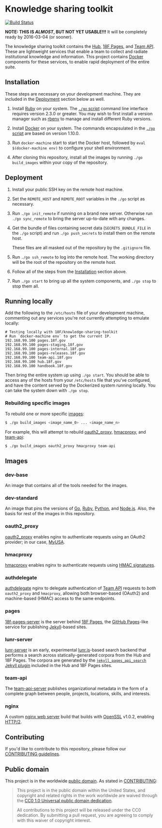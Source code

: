# Knowledge sharing toolkit

[![Build Status](https://travis-ci.org/18F/knowledge-sharing-toolkit.svg?branch=master)](https://travis-ci.org/18F/knowledge-sharing-toolkit)

**NOTE: THIS IS _ALMOST_, BUT NOT YET USABLE!!!** It will be completely ready
by 2016-03-04 (or sooner).

The knowledge sharing toolkit contains the [Hub](https://github.com/18F/hub/),
[18F Pages](https://github.com/18F/pages-server), and [Team
API](https://github.com/18F/team-api-server/). These are lightweight services
that enable a team to collect and radiate institutional knowledge and
information. This project contains [Docker](https://www.docker.com/)
components for these services, to enable rapid deployment of the entire suite.

## Installation

These steps are necessary on your development machine. They are included in
the [Deployment](#deployment) section below as well.

1. Install [Ruby](https://ruby-lang.org/) on your system. The [`./go`
   script](./go) command line interface requires version 2.3.0 or greater. You
   may wish to first install a version manager such as
   [rbenv](https://github.com/rbenv/rbenv) to manage and install different
   Ruby versions.

1. Install [Docker](https://www.docker.com/) on your system. The commands
   encapsulated in the [`./go` script](./go) are based on version 1.10.0.

1. Run `docker-machine` start to start the Docker host, followed by
   `eval $(docker-machine env)` to configure your shell environment.

1. After cloning this repository, install all the images by running `./go
   build_images` within your copy of the repository.

## Deployment

1. Install your public SSH key on the remote host machine.

1. Set the `REMOTE_HOST` and `REMOTE_ROOT` variables in the `./go` script as
   necessary.

1. Run `./go init_remote` if running on a brand new server. Otherwise run
   `./go sync_remote` to bring the server up-to-date with any changes.

1. Get the bundle of files containing secret data (`SECRETS_BUNDLE_FILE` in
   the `./go` script) and run `./go push_secrets` to install them on the
   remote host.

   These files are all masked out of the repository by the `.gitignore` file.

1. Run `./go ssh_remote` to log into the remote host. The working directory
   will be the root of the repository on the remote host.

1. Follow all of the steps from the [Installation](#installation) section
   above.

1. Run `./go start` to bring up all the system components, and `./go stop` to
   stop them all.

## Running locally

Add the following to the `/etc/hosts` file of your development machine,
commenting out any services you're not currently attempting to emulate
locally:

```
# Testing locally with 18F/knowledge-sharing-toolkit
# Run `docker-machine env` to get the current IP.
192.168.99.100 pages.18f.gov
192.168.99.100 pages-staging.18f.gov
192.168.99.100 pages-internal.18f.gov
192.168.99.100 pages-releases.18f.gov
192.168.99.100 team-api.18f.gov
192.168.99.100 hub.18f.gov
192.168.99.100 handbook.18f.gov
```

Then bring the entire system up using `./go start`. You should be able to
access any of the hosts from your `/etc/hosts` file that you've configured,
and have the content served by the Dockerized system running locally. You can
take the system down with `./go stop`.

### Rebuilding specific images

To rebuild one or more specific [images](#images):

```sh
$ ./go build_images <image_name_0> ... <image_name_n>
```

For example, this will attempt to rebuild [oauth2_proxy](#oauth2_proxy),
[hmacproxy](#hmacproxy), and [team-api](#team-api):

```sh
$ ./go build_images oauth2_proxy hmacproxy team-api
```

## Images

### dev-base

An image that contains all of the tools needed for the images.

### dev-standard

An image that pins the versions of [Go](https://golang.org/),
[Ruby](https://ruby-lang.org/), [Python](https://www.python.org/), and
[Node.js](https://nodejs.org/). Also, the basis for rest of the images in this
repository.

### oauth2_proxy

[oauth2_proxy](https://github.com/bitly/oauth2_proxy) enables nginx to
authenticate requests using an OAuth2 provider; in our case,
[MyUSA](https://staging.my.usa.gov/).

### hmacproxy

[hmacproxy](https://github.com/18F/hmacproxy) enables nginx to authenticate
requests using
[HMAC signatures](https://en.wikipedia.org/wiki/Hash-based_message_authentication_code).

### authdelegate

[authdelegate](https://github.com/18F/authdelegate) nginx to delegate
authentication of [Team API](https://team-api.18f.gov/) requests to _both_
`oauth2_proxy` and `hmacproxy`, allowing both browser-based (OAuth2) and
machine-based (HMAC) access to the same endpoints.

### pages

[18f-pages-server](https://github.com/18F/pages-server) is the server behind
[18F Pages](https://pages.18f.gov/), the [GitHub
Pages](https://pages.github.com/)-like service for publishing
[Jekyll](https://jekyllrb.com/)-based sites.

### lunr-server

[lunr-server](https://github.com/18F/lunr-server) is an early, experimental
[lunr.js](http://lunrjs.com/)-based search backend that performs a search
across statically-generated corpora from the Hub and 18F Pages. The corpora
are generated by the [`jekyll_pages_api_search` Jekyll
plugin](https://github.com/18F/jekyll_pages_api_search/) included in the Hub
and 18F Pages sites.

### team-api

The [team-api-server](https://github.com/18F/team-api-server) publishes
organizational metadata in the form of a complete graph between people,
projects, locations, skills, and interests.

### nginx

A custom [nginx web server](http://nginx.org/) build that builds with
[OpenSSL](https://www.openssl.org/) v1.0.2, enabling
[HTTP/2](http://nginx.org/en/docs/http/ngx_http_v2_module.html).

## Contributing

If you'd like to contribute to this repository, please follow our
[CONTRIBUTING guidelines](./CONTRIBUTING.md).

## Public domain

This project is in the worldwide [public domain](LICENSE.md). As stated in
[CONTRIBUTING](CONTRIBUTING.md):

> This project is in the public domain within the United States, and copyright
> and related rights in the work worldwide are waived through the
> [CC0 1.0 Universal public domain dedication](https://creativecommons.org/publicdomain/zero/1.0/).
>
> All contributions to this project will be released under the CC0 dedication.
> By submitting a pull request, you are agreeing to comply with this waiver of
> copyright interest.
